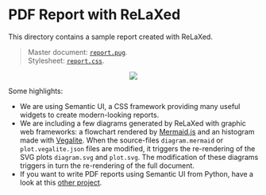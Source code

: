 # PDF Report with ReLaXed

This directory contains a sample report created with ReLaXed.

> Master document: [``report.pug``](https://github.com/RelaxedJS/ReLaXed-examples/blob/master/examples/report/report.pug). <br/>
Stylesheet: [``report.css``](https://github.com/RelaxedJS/ReLaXed-examples/blob/master/examples/report/report.css).

<p align=center><img src="https://github.com/RelaxedJS/ReLaXed-examples/raw/master/examples/report/report_screenshot.png"/></p>

Some highlights:

- We are using Semantic UI, a CSS framework providing many useful widgets to create modern-looking reports.
- We are including a few diagrams generated by ReLaXed with graphic web frameworks: a flowchart rendered by [Mermaid.js](https://mermaidjs.github.io/) and an histogram made with [Vegalite](https://vega.github.io/vega-lite/). When the source-files ``diagram.mermaid`` or ``plot.vegalite.json`` files are modified, it triggers the re-rendering of the SVG plots ``diagram.svg`` and ``plot.svg``. The modification of these diagrams triggers in turn the re-rendering of the full document.
- If you want to write PDF reports using Semantic UI from Python, have a look at this [other project](https://github.com/Edinburgh-Genome-Foundry/pdf_reports).
